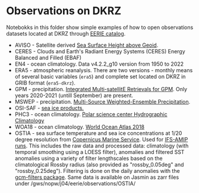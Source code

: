# Observations on DKRZ

Notebokks in this folder show simple examples of how to open observations datasets located at DKRZ through [EERIE catalog](https://github.com/eerie-project/intake_catalogues/tree/main).

* AVISO - Satellite derived [Sea Surface Height above Geoid](https://cds.climate.copernicus.eu/cdsapp#!/dataset/satellite-sea-level-global?tab=overview).
* CERES - Clouds and Earth's Radiant Energy Systems (CERES) Energy Balanced and Filled (EBAF)
* EN4 - ocean climatology. Data v4.2.2_g10 version from 1950 to 2022
* ERA5 - atmospheric reanalysis. There are two versions - monthly means of several basic variables (`era5`) and complete set located on DKRZ in GRIB format (`era5-dkrz`).
* GPM - precipitation. [Integrated Multi-satellitE Retrievals for GPM](https://gpm.nasa.gov/data/imerg). Only years 2020-2021 (untill September) are present.
* MSWEP - precipitation. [Multi-Source Weighted-Ensemble Precipitation](https://www.gloh2o.org/mswep/).
* OSI-SAF - [sea ice products.](https://osi-saf.eumetsat.int/products/sea-ice-products) 
* PHC3 - ocean climatology. [Polar science center Hydrographic Climatology](https://psc.apl.washington.edu/nonwp_projects/PHC/Climatology.html)
* WOA18 - ocean climatology. [World Ocean Atlas 2018](https://www.ncei.noaa.gov/access/world-ocean-atlas-2018/)
* OSTIA - sea surface temperature and sea ice concentrations at 1/20 degree resolution from [Copernicus Marine Service](https://data.marine.copernicus.eu/product/SST_GLO_SST_L4_REP_OBSERVATIONS_010_011/description). Used for [IFS-AMIP runs](https://github.com/eerie-project/EERIE_hackathon_2023/blob/main/README.md#ifs). This includes the raw data and processed data: climatology (with temporal smoothing using a LOESS filter), anomalies and filtered SST anomalies using a variety of filter lengthscales based on the climatological Rossby radius (also provided as "rossby_0.05deg" and "rossby_0.25deg"). Filtering is done on the daily anomalies with the [gcm-filters package](https://gcm-filters.readthedocs.io/en/latest/). Same data is available on Jasmin as zarr files under /gws/nopw/j04/eerie/observations/OSTIA/
